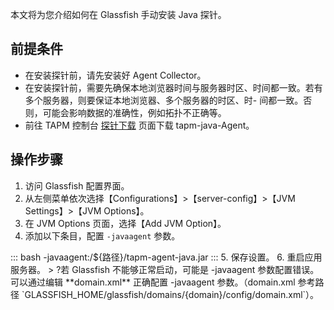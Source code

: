 本文将为您介绍如何在 Glassfish 手动安装 Java 探针。


## 前提条件

- 在安装探针前，请先安装好 Agent Collector。
- 在安装探针前，需要先确保本地浏览器时间与服务器时区、时间都一致。若有多个服务器，则要保证本地浏览器、多个服务器的时区、时- 间都一致。否则，可能会影响数据的准确性，例如拓扑不正确等。
- 前往 TAPM 控制台 [探针下载](https://console.cloud.tencent.com/monitor/tapm/addagent) 页面下载 tapm-java-Agent。



## 操作步骤




1. 访问 Glassfish 配置界面。
2. 从左侧菜单依次选择【Configurations】>【server-config】>【JVM Settings】>【JVM Options】。
3. 在 JVM Options 页面，选择【Add JVM Option】。
4. 添加以下条目，配置 `-javaagent` 参数。
<dx-codeblock>
:::  bash
-javaagent:/${路径}/tapm-agent-java.jar
:::
</dx-codeblock>
5. 保存设置。
6. 重启应用服务器。
> ?若 Glassfish 不能够正常启动，可能是 -javaagent 参数配置错误。可以通过编辑 **domain.xml** 正确配置 -javaagent 参数。（domain.xml 参考路径 `GLASSFISH_HOME/glassfish/domains/{domain}/config/domain.xml`）。


